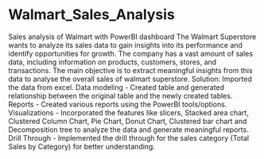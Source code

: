 # Walmart_Sales_Analysis
Sales analysis of Walmart with PowerBI dashboard
The Walmart Superstore wants to analyze its sales data to gain insights into its performance and identify opportunities for growth. The company has a vast amount of sales data, including information on products, customers, stores, and transactions. The main objective is to extract meaningful insights from this data to analyse the overall sales of walmart superstore.
Solution:
Imported the data from excel.
Data modeling - Created table and generated relationship between the original table and the newly created tables.
Reports - Created various reports using the PowerBI tools/options.
Visualizations - Incorporated the features like slicers, Stacked area chart, Clustered Column Chart, Pie Chart, Donut Chart, Clustered bar chart and Decomposition tree to analyze the data and generate meaningful reports.
Drill Through - Implemented the drill through for the sales category (Total Sales by Category) for better understanding. 
